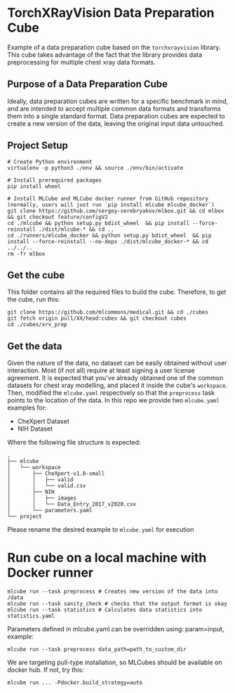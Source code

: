 # TorchXRayVision Data Preparation Cube
Example of a data preparation cube based on the `torchxrayvision` library. This cube takes advantage of the fact that the library provides data preprocessing for multiple chest xray data formats.

## Purpose of a Data Preparation Cube
Ideally, data preparation cubes are written for a specific benchmark in mind, and are intended to accept multiple common data formats and transforms them into a single standard format. Data preparation cubes are expected to create a new version of the data, leaving the original input data untouched.

## Project Setup
```
# Create Python environment 
virtualenv -p python3 ./env && source ./env/bin/activate

# Install prerequired packages
pip install wheel

# Install MLCube and MLCube docker runner from GitHub repository (normally, users will just run `pip install mlcube mlcube_docker`)
git clone https://github.com/sergey-serebryakov/mlbox.git && cd mlbox && git checkout feature/configV2
cd ./mlcube && python setup.py bdist_wheel  && pip install --force-reinstall ./dist/mlcube-* && cd ..
cd ./runners/mlcube_docker && python setup.py bdist_wheel  && pip install --force-reinstall --no-deps ./dist/mlcube_docker-* && cd ../../..
rm -fr mlbox
```

## Get the cube
This folder contains all the required files to build the cube. Therefore, to get the cube, run this:
```
git clone https://github.com/mlcommons/medical.git && cd ./cubes
git fetch origin pull/XX/head:cubes && git checkout cubes
cd ./cubes/xrv_prep
```

## Get the data
Given the nature of the data, no dataset can be easily obtained without user interaction. Most (if not all) require at least signing a user license agreement. It is expected that you've already obtained one of the common datasets for chest xray modelling, and placed it inside the cube's `workspace`. Then, modified the `mlcube.yaml` respectively so that the `preprocess` task points to the location of the data. In this repo we provide two `mlcube.yaml` examples for:
- CheXpert Dataset
- NIH Dataset

Where the following file structure is expected:
```
.
├── mlcube
│   └── workspace
│       ├── CheXpert-v1.0-small
│       │   ├── valid
│       │  	└── valid.csv
│       ├── NIH
│       │   ├── images
│       │  	└── Data_Entry_2017_v2020.csv
│       └── parameters.yaml
└── project
```
Please rename the desired example to `mlcube.yaml` for execution

# Run cube on a local machine with Docker runner
```
mlcube run --task preprocess # Creates new version of the data into /data
mlcube run --task sanity_check # checks that the output format is okay
mlcube run --task statistics # Calculates data statistics into statistics.yaml
```
Parameters defined in mlcube.yaml can be overridden using: param=input, example:
```
mlcube run --task preprocess data_path=path_to_custom_dir
```
We are targeting pull-type installation, so MLCubes should be available on docker hub. If not, try this:

```
mlcube run ... -Pdocker.build_strategy=auto
```